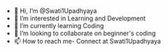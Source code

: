 - 👋 Hi, I’m @Swati1Upadhyaya
- 👀 I’m interested in Learning and Development
- 🌱 I’m currently learning Coding
- 💞️ I’m looking to collaborate on beginner's coding
- 📫 How to reach me- Connect at Swati1Upadhyaya

<!---
Swati1Upadhyaya/Swati1Upadhyaya is a ✨ special ✨ repository because its `README.md` (this file) appears on your GitHub profile.
You can click the Preview link to take a look at your changes.
--->
